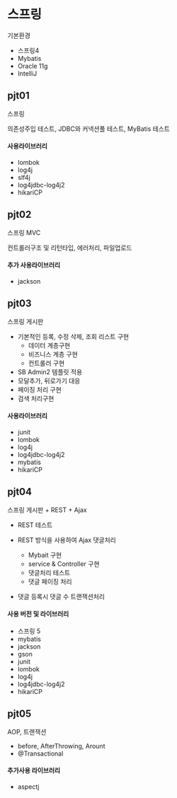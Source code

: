 ﻿# 스프링 #

기본환경 
+ 스프링4 
+ Mybatis
+ Oracle 11g
+ IntelliJ

## pjt01 ##
스프링

의존성주입 테스트, JDBC와 커넥션풀 테스트, MyBatis 테스트

#### 사용라이브러리 ####
+ lombok
+ log4j
+ slf4j
+ log4jdbc-log4j2
+ hikariCP

## pjt02 ##

스프링 MVC

컨트롤러구조 및 리턴타입, 에러처리, 파일업로드


#### 추가 사용라이브러리 ####
+ jackson

## pjt03 ##

스프링 게시판
+ 기본적인 등록, 수정 삭제, 조회 리스트 구현
  + 데이터 계층구현
  + 비즈니스 계층 구현
  + 컨트롤러 구현
+ SB Admin2 템플릿 적용
+ 모달추가, 뒤로가기 대응
+ 페이징 처리 구현
+ 검색 처리구현


#### 사용라이브러리 ####
+ junit
+ lombok
+ log4j
+ log4jdbc-log4j2
+ mybatis
+ hikariCP


## pjt04 ##

스프링 게시판 + REST + Ajax
+ REST 테스트
+ REST 방식을 사용하여 Ajax 댓글처리
    + Mybait 구현
    + service & Controller 구현
    + 댓글처리 테스트
    + 댓글 페이징 처리

+ 댓글 등록시 댓글 수 트랜잭션처리 
    
#### 사용 버전 및 라이브러리  ####
+ 스프링 5
+ mybatis
+ jackson
+ gson
+ junit
+ lombok
+ log4j
+ log4jdbc-log4j2
+ hikariCP


## pjt05 ##

AOP, 트랜잭션
+ before, AfterThrowing, Arount
+ @Transactional

#### 추가사용 라이브러리  ####
+ aspectj